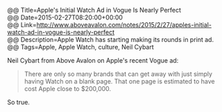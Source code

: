 @@ Title=Apple's Initial Watch Ad in Vogue Is Nearly Perfect  
@@ Date=2015-02-27T08:20:00+00:00  
@@ Link=http://www.aboveavalon.com/notes/2015/2/27/apples-initial-watch-ad-in-vogue-is-nearly-perfect  
@@ Description=Apple Watch has starting making its rounds in print ad.  
@@ Tags=Apple, Apple Watch, culture, Neil Cybart  

Neil Cybart from Above Avalon on Apple's recent Vogue ad:
>There are only so many brands that can get away with just simply having <i class="fa fa-apple fa-fw"></i> Watch on a blank page. That one page is estimated to have cost Apple close to $200,000.

So true.